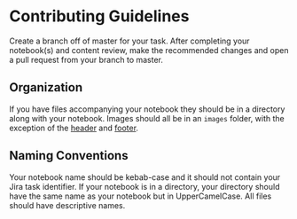 # Contributing Guidelines
Create a branch off of master for your task. After completing your notebook(s) and content review, make the recommended changes and open a pull request from your branch to master.

## Organization
If you have files accompanying your notebook they should be in a directory along with your notebook.
Images should all be in an `images` folder, with the exception of the [header](https://github.com/callysto/curriculum-notebooks/blob/master/callysto-notebook-banner-top.jpg?raw=true) and [footer](https://github.com/callysto/curriculum-notebooks/blob/master/callysto-notebook-banner-bottom.jpg?raw=true).

## Naming Conventions
Your notebook name should be kebab-case and it should not contain your Jira task identifier. 
If your notebook is in a directory, your directory should have the same name as your notebook but in UpperCamelCase. 
All files should have descriptive names.